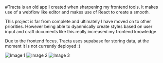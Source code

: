 #Tracta is an old app I created when sharpening my frontend tools.
It makes use of a webflow like editor and makes use of React to create a smooth.

This project is far from complete and ultimately I have moved on to other priorities.
However being able to dyanmically create styles based on user input and craft documents like this really increased my frontend knowledge.

Due to the frontend focus, Tracta uses supabase for storing data, at the moment it is not currently deployed :(

![Image 1](https://i.ibb.co/d5dJKFN/image1.png)
![Image 2](https://i.ibb.co/zmbcHp9/image2.png)
![Image 3](https://i.ibb.co/b3vyq7b/image3.png)
